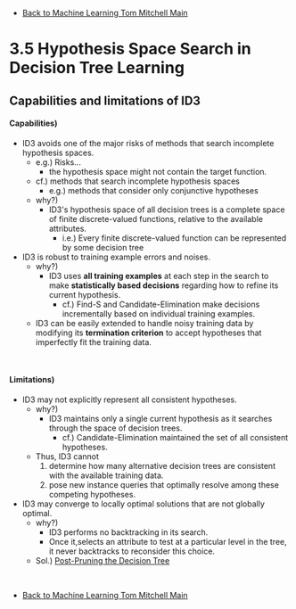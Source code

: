 * [Back to Machine Learning Tom Mitchell Main](../../main.md)

# 3.5 Hypothesis Space Search in Decision Tree Learning

## Capabilities and limitations of ID3
#### Capabilities)
- ID3 avoids one of the major risks of methods that search incomplete hypothesis spaces.
  - e.g.) Risks...
    - the hypothesis space might not contain the target function.
  - cf.) methods that search incomplete hypothesis spaces
    - e.g.) methods that consider only conjunctive hypotheses
  - why?)
    - ID3's hypothesis space of all decision trees is a complete space of finite discrete-valued functions, relative to the available attributes.
      - i.e.) Every finite discrete-valued function can be represented by some decision tree
- ID3 is robust to training example errors and noises.
  - why?)
    - ID3 uses **all training examples** at each step in the search to make **statistically based decisions** regarding how to refine its current hypothesis.
      - cf.) Find-S and Candidate-Elimination make decisions incrementally based on individual training examples.
  - ID3 can be easily extended to handle noisy training data by modifying its **termination criterion** to accept hypotheses that imperfectly fit the training data.

<br>

#### Limitations)
- ID3 may not explicitly represent all consistent hypotheses.
  - why?)
    - ID3 maintains only a single current hypothesis as it searches through the space of decision trees.
      - cf.) Candidate-Elimination maintained the set of all consistent hypotheses.
  - Thus, ID3 cannot
    1. determine how many alternative decision trees are consistent with the available training data.
    2. pose new instance queries that optimally resolve among these competing hypotheses. 
- ID3 may converge to locally optimal solutions that are not globally optimal.
  - why?)
    - ID3 performs no backtracking in its search.
    - Once it,selects an attribute to test at a particular level in the tree, it never backtracks to reconsider this choice.
  - Sol.) [Post-Pruning the Decision Tree]()





<br>

* [Back to Machine Learning Tom Mitchell Main](../../main.md)